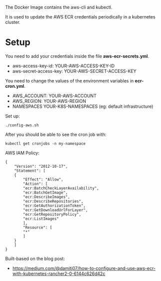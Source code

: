 The Docker Image contains the aws-cli and kubectl.

It is used to update the AWS ECR credentials periodically in a kubernetes cluster.

# Setup

You need to add your credentials inside the file **aws-ecr-secrets.yml**.
- aws-access-key-id: YOUR-AWS-ACCESS-KEY-ID
- aws-secret-access-key: YOUR-AWS-SECRET-ACCESS-KEY

You need to change the values of the environment variables in **ecr-cron.yml**.
- AWS_ACCOUNT: YOUR-AWS-ACCOUNT
- AWS_REGION: YOUR-AWS-REGION
- NAMESPACES YOUR-K8S-NAMESPACES (eg: default infrastructure)

Set up:

	./config-aws.sh

After you should be able to see the cron job with:

	kubectl get cronjobs -n my-namespace

AWS IAM Policy:

	{
	    "Version": "2012-10-17",
	    "Statement": [
		{
		    "Effect": "Allow",
		    "Action": [
			"ecr:BatchCheckLayerAvailability",
			"ecr:BatchGetImage",
			"ecr:DescribeImages",
			"ecr:DescribeRepositories",
			"ecr:GetAuthorizationToken",
			"ecr:GetDownloadUrlForLayer",
			"ecr:GetRepositoryPolicy",
			"ecr:ListImages"
		    ],
		    "Resource": [
			"*"
		    ]
		}
	    ]
	}

Built-based on the blog post:
 - https://medium.com/@damitj07/how-to-configure-and-use-aws-ecr-with-kubernetes-rancher2-0-6144c626d42c
